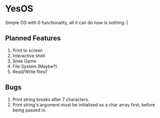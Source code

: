 # YesOS
Simple OS with 0 functionality, all it can do now is nothing :|

## Planned Features
1. Print to screen
2. Interactive shell
3. Snek Game
4. File System (Maybe?)
5. Read/Write files?

## Bugs
1. Print string breaks after 7 characters.
2. Print string's argument must be initialised as a char array first, before being passed in.
